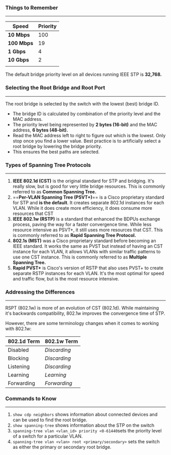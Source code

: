 
### Things to Remember
---

| **Speed**    | Priority |
| ------------ | -------- |
| **10 Mbps**  | 100      |
| **100 Mbps** | 19       |
| **1 Gbps**   | 4        |
| **10 Gbps**  | 2        |
|              |          |
The default bridge priority level on all devices running IEEE STP is **32,768.**

### Selecting the Root Bridge and Root Port
---
The root bridge is selected by the switch with the lowest (best) bridge ID.
- The bridge ID is calculated by combination of the priority level and the MAC address. 
- The priority level being represented by **2 bytes (16-bit)** and the MAC address, **6 bytes (48-bit).**
- Read the MAC address left to right to figure out which is the lowest. Only stop once you find a lower value.
Best practice is to artificially select a root bridge by lowering the bridge priority.
- This ensures the best paths are selected.


### Types of Spanning Tree Protocols
---
1. **IEEE 802.1d (CST)** is the original standard for STP and bridging. It's really slow, but is good for very little bridge resources. This is commonly referred to as **Common Spanning Tree.**
2. ==**Per-VLAN Spanning Tree (PSVT+)**== is a Cisco proprietary standard for STP and **is the default**. It creates separate 802.1d instances for each VLAN. While it does create more efficiency, it does consume more resources that CST
3. **IEEE 802.1w (RSTP)** is a standard that enhanced the BDPUs exchange process, paving the way for a faster convergence time. While less resource intensive as PSVT+, it still uses more resources that CST. This is commonly referred to as **Rapid Spanning Tree Protocol.**
4. **802.1s (MST)** was a Cisco proprietary standard before becoming an IEEE standard. It works the same as PVST but instead of having an CST instance for each VLAN, it allows VLANs with similar traffic patterns to use one CST instance. This is commonly referred to as **Multiple Spanning Tree.**
5. **Rapid PVST+** is Cisco's version of RSTP that also uses PVST+ to create separate RSTP instances for each VLAN. It's the most optimal for speed and traffic flow, but is the most resource intensive.

### Addressing the Differences 
---
RSPT (802.1w) is more of an evolution of CST (802.1d). While maintaining it's backwards compatibility, 802.1w improves the convergence time of STP. 

However, there are some terminology changes when it comes to working with 802.1w:

| **802.1d Term** | **802.1w Term** |
| --------------- | --------------- |
| Disabled        | *Discarding*      |
| Blocking        | *Discarding*      |
| Listening       | *Discarding*      |
| Learning        | *Learning*        |
| Forwarding      | *Forwarding*      |
### Commands to Know
---
1. `show cdp neighbors` shows information about connected devices and can be used to find the root bridge.
2. `show spanning-tree` shows information about the STP on the switch
3. `spanning-tree vlan <vlan_id> priority <0-61440`sets the priority level of a switch for a particular VLAN. 
4. `spanning-tree vlan <vlan> root <primary/secondary>` sets the switch as either the primary or secondary root bridge.